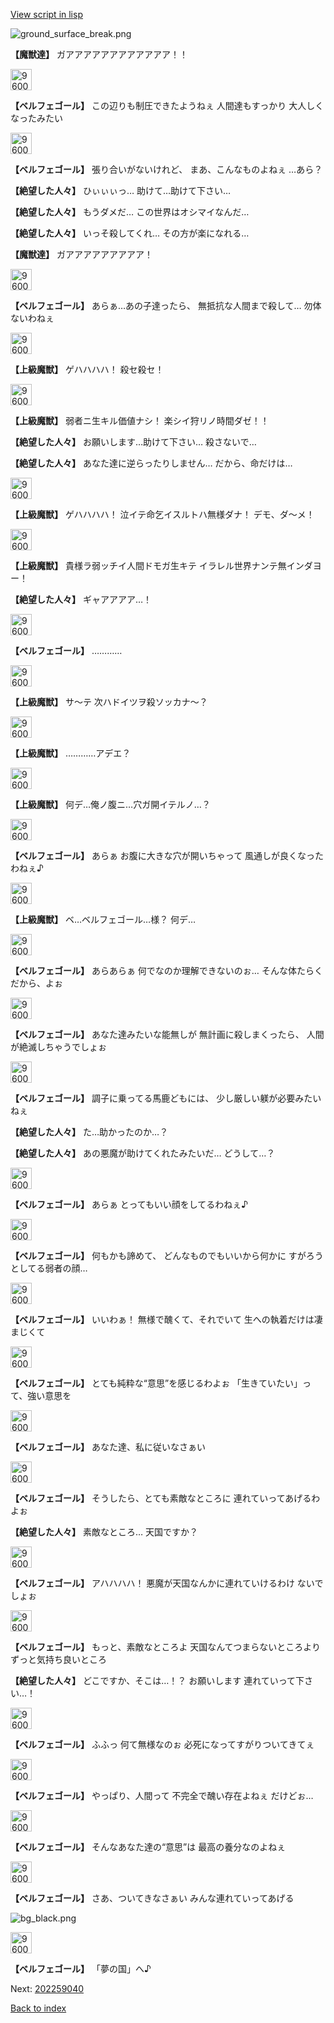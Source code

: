 [View script in lisp](../scripts/202259030.txt)

![ground_surface_break.png](../images/backgrounds/ground_surface_break.png)

**【魔獣達】**
ガアアアアアアアアアアアア！！

<img src="../images/units/960017.png" alt="960017.png" height="34"/>

**【ベルフェゴール】**
この辺りも制圧できたようねぇ
人間達もすっかり
大人しくなったみたい

<img src="../images/units/960017.png" alt="960017.png" height="34"/>

**【ベルフェゴール】**
張り合いがないけれど、
まあ、こんなものよねぇ
…あら？

**【絶望した人々】**
ひぃぃぃっ…
助けて…助けて下さい…

**【絶望した人々】**
もうダメだ…
この世界はオシマイなんだ…

**【絶望した人々】**
いっそ殺してくれ…
その方が楽になれる…

**【魔獣達】**
ガアアアアアアアアア！

<img src="../images/units/960017.png" alt="960017.png" height="34"/>

**【ベルフェゴール】**
あらぁ…あの子達ったら、
無抵抗な人間まで殺して…
勿体ないわねぇ

<img src="../images/units/960025.png" alt="960025.png" height="34"/>

**【上級魔獣】**
ゲハハハハ！
殺セ殺セ！

<img src="../images/units/960025.png" alt="960025.png" height="34"/>

**【上級魔獣】**
弱者ニ生キル価値ナシ！
楽シイ狩リノ時間ダゼ！！

**【絶望した人々】**
お願いします…助けて下さい…
殺さないで…

**【絶望した人々】**
あなた達に逆らったりしません…
だから、命だけは…

<img src="../images/units/960025.png" alt="960025.png" height="34"/>

**【上級魔獣】**
ゲハハハハ！
泣イテ命乞イスルトハ無様ダナ！
デモ、ダ～メ！

<img src="../images/units/960025.png" alt="960025.png" height="34"/>

**【上級魔獣】**
貴様ラ弱ッチイ人間ドモガ生キテ
イラレル世界ナンテ無インダヨー！

**【絶望した人々】**
ギャアアアア…！

<img src="../images/units/960017.png" alt="960017.png" height="34"/>

**【ベルフェゴール】**
…………

<img src="../images/units/960025.png" alt="960025.png" height="34"/>

**【上級魔獣】**
サ～テ
次ハドイツヲ殺ソッカナ～？

<img src="../images/units/960025.png" alt="960025.png" height="34"/>

**【上級魔獣】**
…………アデエ？

<img src="../images/units/960025.png" alt="960025.png" height="34"/>

**【上級魔獣】**
何デ…俺ノ腹ニ…穴ガ開イテルノ…？

<img src="../images/units/960017.png" alt="960017.png" height="34"/>

**【ベルフェゴール】**
あらぁ
お腹に大きな穴が開いちゃって
風通しが良くなったわねぇ♪

<img src="../images/units/960025.png" alt="960025.png" height="34"/>

**【上級魔獣】**
ベ…ベルフェゴール…様？
何デ…

<img src="../images/units/960017.png" alt="960017.png" height="34"/>

**【ベルフェゴール】**
あらあらぁ
何でなのか理解できないのぉ…
そんな体たらくだから、よぉ

<img src="../images/units/960017.png" alt="960017.png" height="34"/>

**【ベルフェゴール】**
あなた達みたいな能無しが
無計画に殺しまくったら、
人間が絶滅しちゃうでしょぉ

<img src="../images/units/960017.png" alt="960017.png" height="34"/>

**【ベルフェゴール】**
調子に乗ってる馬鹿どもには、
少し厳しい躾が必要みたいねぇ

**【絶望した人々】**
た…助かったのか…？

**【絶望した人々】**
あの悪魔が助けてくれたみたいだ…
どうして…？

<img src="../images/units/960017.png" alt="960017.png" height="34"/>

**【ベルフェゴール】**
あらぁ
とってもいい顔をしてるわねぇ♪

<img src="../images/units/960017.png" alt="960017.png" height="34"/>

**【ベルフェゴール】**
何もかも諦めて、
どんなものでもいいから何かに
すがろうとしてる弱者の顔…

<img src="../images/units/960017.png" alt="960017.png" height="34"/>

**【ベルフェゴール】**
いいわぁ！
無様で醜くて、それでいて
生への執着だけは凄まじくて

<img src="../images/units/960017.png" alt="960017.png" height="34"/>

**【ベルフェゴール】**
とても純粋な“意思”を感じるわよぉ
「生きていたい」って、強い意思を

<img src="../images/units/960017.png" alt="960017.png" height="34"/>

**【ベルフェゴール】**
あなた達、私に従いなさぁい

<img src="../images/units/960017.png" alt="960017.png" height="34"/>

**【ベルフェゴール】**
そうしたら、とても素敵なところに
連れていってあげるわよぉ

**【絶望した人々】**
素敵なところ…
天国ですか？

<img src="../images/units/960017.png" alt="960017.png" height="34"/>

**【ベルフェゴール】**
アハハハハ！
悪魔が天国なんかに連れていけるわけ
ないでしょぉ

<img src="../images/units/960017.png" alt="960017.png" height="34"/>

**【ベルフェゴール】**
もっと、素敵なところよ
天国なんてつまらないところより
ずっと気持ち良いところ

**【絶望した人々】**
どこですか、そこは…！？
お願いします
連れていって下さい…！

<img src="../images/units/960017.png" alt="960017.png" height="34"/>

**【ベルフェゴール】**
ふふっ
何て無様なのぉ
必死になってすがりついてきてぇ

<img src="../images/units/960017.png" alt="960017.png" height="34"/>

**【ベルフェゴール】**
やっぱり、人間って
不完全で醜い存在よねぇ
だけどぉ…

<img src="../images/units/960017.png" alt="960017.png" height="34"/>

**【ベルフェゴール】**
そんなあなた達の“意思”は
最高の養分なのよねぇ

<img src="../images/units/960017.png" alt="960017.png" height="34"/>

**【ベルフェゴール】**
さあ、ついてきなさぁい
みんな連れていってあげる

![bg_black.png](../images/backgrounds/bg_black.png)

<img src="../images/units/960017.png" alt="960017.png" height="34"/>

**【ベルフェゴール】**
「夢の国」へ♪


Next: [202259040](202259040.md)

[Back to index](index.md)
